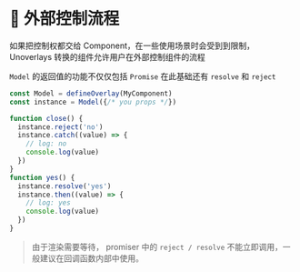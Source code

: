 # 🤏 外部控制流程

如果把控制权都交给 Component，在一些使用场景时会受到到限制，Unoverlays 转换的组件允许用户在外部控制组件的流程

`Model` 的返回值的功能不仅仅包括 `Promise` 在此基础还有 `resolve` 和 `reject`

```ts
const Model = defineOverlay(MyComponent)
const instance = Model({/* you props */})

function close() {
  instance.reject('no')
  instance.catch((value) => {
    // log: no
    console.log(value)
  })
}
function yes() {
  instance.resolve('yes')
  instance.then((value) => {
    // log: yes
    console.log(value)
  })
}
```

> 由于渲染需要等待， promiser 中的 `reject / resolve` 不能立即调用，一般建议在回调函数内部中使用。